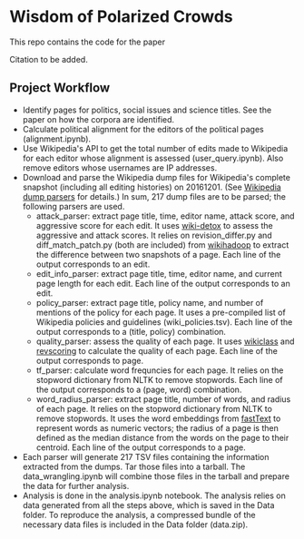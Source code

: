 # Wisdom of Polarized Crowds

This repo contains the code for the paper 

Citation to be added.

## Project Workflow
* Identify pages for politics, social issues and science titles. See the paper on how the corpora are identified.
* Calculate political alignment for the editors of the political pages (alignment.ipynb).
* Use Wikipedia's API to get the total number of edits made to Wikipedia for each editor whose alignment is assessed (user_query.ipynb). Also remove editors whose usernames are IP addresses.
* Download and parse the Wikipedia dump files for Wikipedia's complete snapshot (including all editing histories) on 20161201. (See [Wikipedia dump parsers](https://github.com/bill10/wiki_dump_parsers) for details.) In sum, 217 dump files are to be parsed; the following parsers are used.
  * attack_parser: extract page title, time, editor name, attack score, and aggressive score for each edit. It uses [wiki-detox](https://github.com/ewulczyn/wiki-detox) to assess the aggressive and attack scores. It relies on revision_differ.py and diff_match_patch.py (both are included) from [wikihadoop](https://github.com/whym/wikihadoop) to extract the difference between two snapshots of a page. Each line of the output corresponds to an edit. 
  * edit_info_parser: extract page title, time, editor name, and current page length for each edit. Each line of the output  corresponds to an edit.
  * policy_parser: extract page title, policy name, and number of mentions of the policy for each page. It uses a pre-compiled list of Wikipedia policies and guidelines (wiki_policies.tsv). Each line of the output corresponds to a (title, policy) combination.
  * quality_parser: assess the quality of each page. It uses [wikiclass](https://github.com/wikimedia/articlequality) and [revscoring](https://github.com/wikimedia/revscoring) to calculate the quality of each page. Each line of the output corresponds to page. 
  * tf_parser: calculate word frequncies for each page. It relies on the stopword dictionary from NLTK to remove stopwords. Each line of the output corresponds to a (page, word) combination.
  * word_radius_parser: extract page title, number of words, and radius of each page. It relies on the stopword dictionary from NLTK to remove stopwords. It uses the word embeddings from [fastText](https://fasttext.cc/docs/en/pretrained-vectors.html) to represent words as  numeric vectors; the radius of a page is then defined as the median distance from the words on the page to their centroid. Each line of the output corresponds to a page.
* Each parser will generate 217 TSV files containing the information extracted from the dumps. Tar those files into a tarball. The data_wrangling.ipynb will combine those files in the tarball and prepare the data for further analysis.
* Analysis is done in the analysis.ipynb notebook. The analysis relies on data generated from all the steps above, which is saved in the Data folder. To reproduce the analysis, a compressed bundle of the necessary data files is included in the Data folder (data.zip).  
